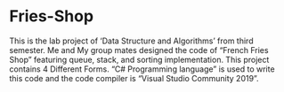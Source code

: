 # Fries-Shop
This is the lab project of ‘Data Structure and Algorithms’ from third semester.
Me and My group mates designed the code of “French Fries Shop” featuring queue, stack, and sorting implementation.
This project contains 4 Different Forms.
“C# Programming language” is used to write this code and the code compiler is “Visual Studio Community 2019”. 
